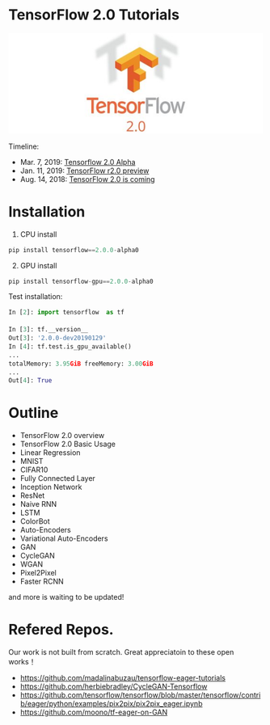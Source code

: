 # TensorFlow 2.0 Tutorials

![2.0](res/tensorflow-2.0.jpg)

Timeline:
- Mar. 7, 2019: [Tensorflow 2.0 Alpha](https://www.tensorflow.org/alpha)
- Jan. 11, 2019: [TensorFlow r2.0 preview](https://www.tensorflow.org/versions/r2.0/api_docs/python/tf)
- Aug. 14, 2018: [TensorFlow 2.0 is coming](https://groups.google.com/a/tensorflow.org/forum/#!topic/discuss/bgug1G6a89A)


# Installation



1. CPU install
```python
pip install tensorflow==2.0.0-alpha0
```

2. GPU install
```python
pip install tensorflow-gpu==2.0.0-alpha0
```

Test installation:
```python
In [2]: import tensorflow  as tf

In [3]: tf.__version__
Out[3]: '2.0.0-dev20190129'
In [4]: tf.test.is_gpu_available()
...
totalMemory: 3.95GiB freeMemory: 3.00GiB
...
Out[4]: True

```

 
# Outline

- TensorFlow 2.0 overview
- TensorFlow 2.0 Basic Usage
- Linear Regression
- MNIST
- CIFAR10
- Fully Connected Layer
- Inception Network
- ResNet
- Naive RNN
- LSTM
- ColorBot
- Auto-Encoders
- Variational Auto-Encoders
- GAN
- CycleGAN
- WGAN
- Pixel2Pixel
- Faster RCNN

and more is waiting to be updated!
 



# Refered Repos.

Our work is not built from scratch. Great appreciatoin to these open works！

- https://github.com/madalinabuzau/tensorflow-eager-tutorials
- https://github.com/herbiebradley/CycleGAN-Tensorflow
- https://github.com/tensorflow/tensorflow/blob/master/tensorflow/contrib/eager/python/examples/pix2pix/pix2pix_eager.ipynb
- https://github.com/moono/tf-eager-on-GAN

